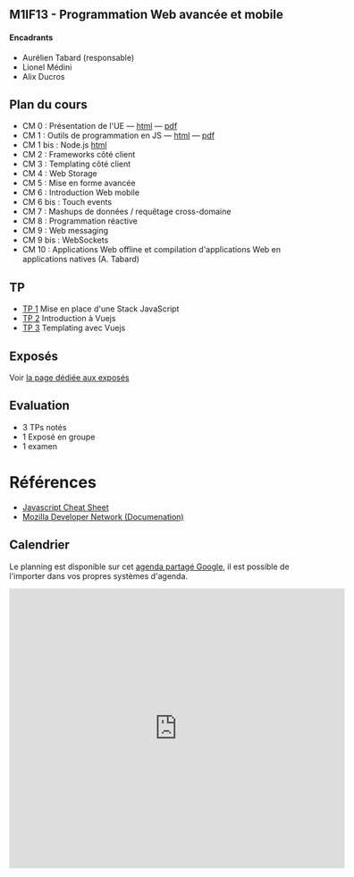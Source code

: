 ## M1IF13 - Programmation Web avancée et mobile

#### Encadrants
- Aurélien Tabard (responsable)
- Lionel Médini
- Alix Ducros

## Plan du cours

- CM 0 : Présentation de l'UE — [html](cours/cm0-intro) — [pdf](cours/cm0-intro.pdf)
- CM 1 : Outils de programmation en JS — [html](cours/cm1-stackjs) —  [pdf](cours/cm1-stackjs.pdf)
- CM 1 bis : Node.js [html](https://liris.cnrs.fr/lionel.medini/enseignement/M1IF13/CM/CM/CM_Nodejs.html)
- CM 2 : Frameworks côté client
- CM 3 : Templating côté client
- CM 4 : Web Storage
- CM 5 : Mise en forme avancée
- CM 6 : Introduction Web mobile
- CM 6 bis : Touch events
- CM 7 : Mashups de données / requêtage cross-domaine
- CM 8 : Programmation réactive
- CM 9 : Web messaging
- CM 9 bis : WebSockets
- CM 10 : Applications Web offline et compilation d'applications Web en applications natives (A. Tabard)

## TP

- [TP 1](TP1) Mise en place d'une Stack JavaScript
- [TP 2]() Introduction à Vuejs
- [TP 3]() Templating avec Vuejs

## Exposés
Voir [la page dédiée aux exposés](exposes)

## Evaluation

- 3 TPs notés
- 1 Exposé en groupe
- 1 examen

# Références

- [Javascript Cheat Sheet](https://mbeaudru.github.io/modern-js-cheatsheet/)
- [Mozilla Developer Network (Documenation)](https://developer.mozilla.org/)


## Calendrier
Le planning est disponible sur cet [agenda partagé Google](https://calendar.google.com/calendar?cid=ZWZoNmg0ZWplaXBncjdtaTgzNjEwaXRmNm9AZ3JvdXAuY2FsZW5kYXIuZ29vZ2xlLmNvbQ), il est possible de l'importer dans vos propres systèmes d'agenda.

<iframe src="https://calendar.google.com/calendar/embed?title=M1IF13&amp;showPrint=0&amp;showCalendars=0&amp;showTz=0&amp;height=500&amp;wkst=2&amp;bgcolor=%23FFFFFF&amp;src=efh6h4ejeipgr7mi83610itf6o%40group.calendar.google.com&amp;color=%238C500B&amp;ctz=Europe%2FBerlin" style="border-width:0" width="600" height="500" frameborder="0" scrolling="no"></iframe>
